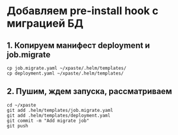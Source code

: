 # Добавляем pre-install hook с миграцией БД

## 1. Копируем манифест deployment и job.migrate

```
cp job.migrate.yaml ~/xpaste/.helm/templates/
cp deployment.yaml ~/xpaste/.helm/templates/
```

## 2. Пушим, ждем запуска, рассматриваем

```
cd ~/xpaste
git add .helm/templates/job.migrate.yaml
git add .helm/templates/deployment.yaml
git commit -m "Add migrate job"
git push
```
